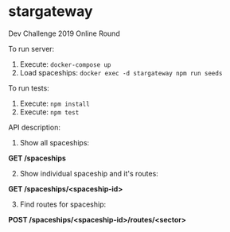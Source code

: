 # stargateway
Dev Challenge 2019 Online Round

To run server:
1) Execute: ```docker-compose up```
2) Load spaceships: ```docker exec -d stargateway npm run seeds```

To run tests:
1) Execute: ```npm install```
2) Execute: ```npm test```

API description:

1) Show all spaceships:

**GET /spaceships**

2) Show individual spaceship and it's routes:

**GET /spaceships/\<spaceship-id\>**

3) Find routes for spaceship:

**POST /spaceships/\<spaceship-id\>/routes/\<sector\>**
